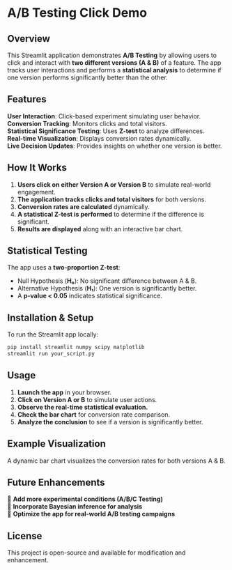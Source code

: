 # A/B Testing Click Demo

## Overview
This Streamlit application demonstrates **A/B Testing** by allowing users to click and interact with **two different versions (A & B)** of a feature. The app tracks user interactions and performs a **statistical analysis** to determine if one version performs significantly better than the other.

## Features
 **User Interaction**: Click-based experiment simulating user behavior.  
 **Conversion Tracking**: Monitors clicks and total visitors.  
 **Statistical Significance Testing**: Uses **Z-test** to analyze differences.  
 **Real-time Visualization**: Displays conversion rates dynamically.  
 **Live Decision Updates**: Provides insights on whether one version is better.

## How It Works
1. **Users click on either Version A or Version B** to simulate real-world engagement.
2. **The application tracks clicks and total visitors** for both versions.
3. **Conversion rates are calculated** dynamically.
4. **A statistical Z-test is performed** to determine if the difference is significant.
5. **Results are displayed** along with an interactive bar chart.

## Statistical Testing
The app uses a **two-proportion Z-test**:
- Null Hypothesis (**H₀**): No significant difference between A & B.
- Alternative Hypothesis (**H₁**): One version is significantly better.
- A **p-value < 0.05** indicates statistical significance.

## Installation & Setup
To run the Streamlit app locally:
```bash
pip install streamlit numpy scipy matplotlib
streamlit run your_script.py
```

## Usage
1. **Launch the app** in your browser.
2. **Click on Version A or B** to simulate user actions.
3. **Observe the real-time statistical evaluation.**
4. **Check the bar chart** for conversion rate comparison.
5. **Analyze the conclusion** to see if a version is significantly better.

## Example Visualization
A dynamic bar chart visualizes the conversion rates for both versions A & B.

## Future Enhancements
🔹 **Add more experimental conditions (A/B/C Testing)**  
🔹 **Incorporate Bayesian inference for analysis**  
🔹 **Optimize the app for real-world A/B testing campaigns**  

## License
This project is open-source and available for modification and enhancement.
